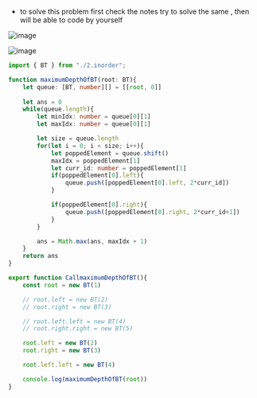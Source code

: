 - to solve this problem first check the notes try to solve the same , then will be able to code by yourself

![image](https://github.com/user-attachments/assets/23aac887-63bb-42d2-acb9-f8242ac4926d)


![image](https://github.com/user-attachments/assets/7acb18c4-aa83-437e-8a94-88065e477280)

```ts
import { BT } from "./2.inorder";

function maximumDepthOfBT(root: BT){
    let queue: [BT, number][] = [[root, 0]]
    
    let ans = 0
    while(queue.length){
        let minIdx: number = queue[0][1]
        let maxIdx: number = queue[0][1]

        let size = queue.length
        for(let i = 0; i < size; i++){
            let poppedElement = queue.shift()
            maxIdx = poppedElement[1]
            let curr_id: number = poppedElement[1]
            if(poppedElement[0].left){
                queue.push([poppedElement[0].left, 2*curr_id])
            }

            if(poppedElement[0].right){
                queue.push([poppedElement[0].right, 2*curr_id+1])
            }
        }

        ans = Math.max(ans, maxIdx + 1)
    }
    return ans
}

export function CallmaximumDepthOfBT(){
    const root = new BT(1)

    // root.left = new BT(2)
    // root.right = new BT(3)

    // root.left.left = new BT(4)
    // root.right.right = new BT(5)

    root.left = new BT(2)
    root.right = new BT(3)

    root.left.left = new BT(4)

    console.log(maximumDepthOfBT(root))
}
```
